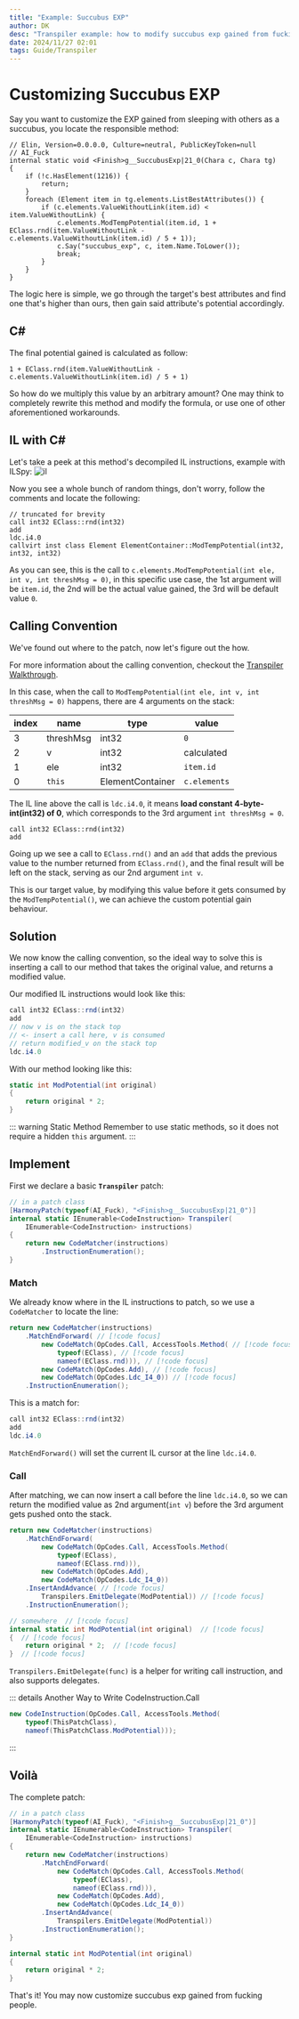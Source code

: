 ```yaml
---
title: "Example: Succubus EXP"
author: DK
desc: "Transpiler example: how to modify succubus exp gained from fucking."
date: 2024/11/27 02:01
tags: Guide/Transpiler
---
```


# Customizing Succubus EXP

Say you want to customize the EXP gained from sleeping with others as a succubus, you locate the responsible method:
```cs{8-14}
// Elin, Version=0.0.0.0, Culture=neutral, PublicKeyToken=null
// AI_Fuck
internal static void <Finish>g__SuccubusExp|21_0(Chara c, Chara tg)
{
	if (!c.HasElement(1216)) {
		return;
	}
	foreach (Element item in tg.elements.ListBestAttributes()) {
		if (c.elements.ValueWithoutLink(item.id) < item.ValueWithoutLink) {
			c.elements.ModTempPotential(item.id, 1 + EClass.rnd(item.ValueWithoutLink - c.elements.ValueWithoutLink(item.id) / 5 + 1));
			c.Say("succubus_exp", c, item.Name.ToLower());
			break;
		}
	}
}
```

The logic here is simple, we go through the target's best attributes and find one that's higher than ours, then gain said attribute's potential accordingly. 

## C#

The final potential gained is calculated as follow:
```cs:no-line-numbers
1 + EClass.rnd(item.ValueWithoutLink - c.elements.ValueWithoutLink(item.id) / 5 + 1)
```

So how do we multiply this value by an arbitrary amount? One may think to completely rewrite this method and modify the formula, or use one of other aforementioned workarounds.

## IL with C#

Let's take a peek at this method's decompiled IL instructions, example with ILSpy:
![il](../assets/il.png)

Now you see a whole bunch of random things, don't worry, follow the comments and locate the following:
```cs:no-line-numbers
// truncated for brevity
call int32 EClass::rnd(int32)
add
ldc.i4.0
callvirt inst class Element ElementContainer::ModTempPotential(int32, int32, int32)
```

As you can see, this is the call to `c.elements.ModTempPotential(int ele, int v, int threshMsg = 0)`, in this specific use case, the 1st argument will be `item.id`, the 2nd will be the actual value gained, the 3rd will be default value `0`.

## Calling Convention

We've found out where to the patch, now let's figure out the how.

For more information about the calling convention, checkout the [Transpiler Walkthrough](../transpiler_walkthrough).

In this case, when the call to `ModTempPotential(int ele, int v, int threshMsg = 0)` happens, there are 4 arguments on the stack:

|index|name|type|value|
|-|-|-|-|
|3|threshMsg|int32|`0`|
|2|v|int32|calculated|
|1|ele|int32|`item.id`|
|0|`this`|ElementContainer|`c.elements`|

The IL line above the call is `ldc.i4.0`, it means **load constant 4-byte-int(int32) of 0**, which corresponds to the 3rd argument `int threshMsg = 0`.
```cs:no-line-numbers
call int32 EClass::rnd(int32)
add
```

Going up we see a call to `EClass.rnd()` and an `add` that adds the previous value to the number returned from `EClass.rnd()`, and the final result will be left on the stack, serving as our 2nd argument `int v`. 

This is our target value, by modifying this value before it gets consumed by the `ModTempPotential()`, we can achieve the custom potential gain behaviour.

## Solution

We now know the calling convention, so the ideal way to solve this is inserting a call to our method that takes the original value, and returns a modified value.

Our modified IL instructions would look like this:
```cs
call int32 EClass::rnd(int32)
add
// now v is on the stack top
// <- insert a call here, v is consumed
// return modified_v on the stack top
ldc.i4.0
```

With our method looking like this:
```cs
static int ModPotential(int original) 
{
    return original * 2;
}
```

::: warning Static Method
Remember to use static methods, so it does not require a hidden `this` argument.
:::

## Implement

First we declare a basic **`Transpiler`** patch:
```cs
// in a patch class
[HarmonyPatch(typeof(AI_Fuck), "<Finish>g__SuccubusExp|21_0")]
internal static IEnumerable<CodeInstruction> Transpiler(
    IEnumerable<CodeInstruction> instructions)
{
    return new CodeMatcher(instructions)
        .InstructionEnumeration();
}
```

### Match 

We already know where in the IL instructions to patch, so we use a `CodeMatcher` to locate the line:
```cs
return new CodeMatcher(instructions)
    .MatchEndForward( // [!code focus]
        new CodeMatch(OpCodes.Call, AccessTools.Method( // [!code focus]
            typeof(EClass), // [!code focus]
            nameof(EClass.rnd))), // [!code focus] 
        new CodeMatch(OpCodes.Add), // [!code focus]
        new CodeMatch(OpCodes.Ldc_I4_0)) // [!code focus]
    .InstructionEnumeration();
```

This is a match for:
```cs
call int32 EClass::rnd(int32)
add
ldc.i4.0
```

`MatchEndForward()` will set the current IL cursor at the line `ldc.i4.0`.

### Call

After matching, we can now insert a call before the line `ldc.i4.0`, so we can return the modified value as 2nd argument(`int v`) before the 3rd argument gets pushed onto the stack.

```cs
return new CodeMatcher(instructions)
    .MatchEndForward(
        new CodeMatch(OpCodes.Call, AccessTools.Method(
            typeof(EClass),
            nameof(EClass.rnd))),
        new CodeMatch(OpCodes.Add),
        new CodeMatch(OpCodes.Ldc_I4_0))
    .InsertAndAdvance( // [!code focus]
        Transpilers.EmitDelegate(ModPotential)) // [!code focus]
    .InstructionEnumeration();

// somewhere  // [!code focus]
internal static int ModPotential(int original)  // [!code focus]
{  // [!code focus]
    return original * 2;  // [!code focus]
}  // [!code focus]
```

`Transpilers.EmitDelegate(func)` is a helper for writing call instruction, and also supports delegates.

::: details Another Way to Write CodeInstruction.Call 
```cs
new CodeInstruction(OpCodes.Call, AccessTools.Method(
    typeof(ThisPatchClass), 
    nameof(ThisPatchClass.ModPotential)));
```
:::

## Voilà

The complete patch:
```cs
// in a patch class
[HarmonyPatch(typeof(AI_Fuck), "<Finish>g__SuccubusExp|21_0")]
internal static IEnumerable<CodeInstruction> Transpiler(
    IEnumerable<CodeInstruction> instructions)
{
    return new CodeMatcher(instructions)
        .MatchEndForward(
            new CodeMatch(OpCodes.Call, AccessTools.Method(
                typeof(EClass),
                nameof(EClass.rnd))),
            new CodeMatch(OpCodes.Add),
            new CodeMatch(OpCodes.Ldc_I4_0))
        .InsertAndAdvance(
            Transpilers.EmitDelegate(ModPotential))
        .InstructionEnumeration();
}

internal static int ModPotential(int original) 
{
    return original * 2;
}
```

That's it! You may now customize succubus exp gained from fucking people.